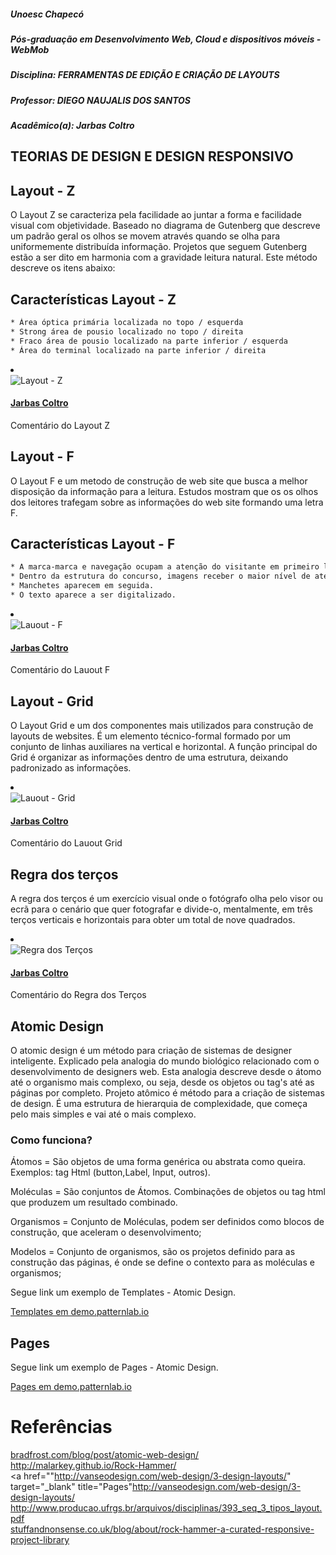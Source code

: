 <h5> Unoesc Chapecó </h5> 
<h5> Pós-graduação em Desenvolvimento Web, Cloud e dispositivos móveis - WebMob </h5> 
<h5> Disciplina: FERRAMENTAS DE EDIÇÃO E CRIAÇÃO DE LAYOUTS </h5> 
<h5> Professor: DIEGO NAUJALIS DOS SANTOS </h5>  
<h5> Acadêmico(a): Jarbas Coltro</h5> 

<article>

<h1> TEORIAS DE DESIGN E DESIGN RESPONSIVO </h1> 

<h2> Layout - Z </h2>

O Layout Z se caracteriza pela facilidade ao juntar a forma e facilidade visual com objetividade. Baseado no diagrama de Gutenberg que descreve um padrão geral os olhos se movem através quando se olha para uniformemente distribuída informação. Projetos que seguem Gutenberg estão a ser dito em harmonia com a gravidade leitura natural. Este método descreve os itens abaixo:

<h2> Características Layout - Z </h2>

```html
* Área óptica primária localizada no topo / esquerda
* Strong área de pousio localizado no topo / direita
* Fraco área de pousio localizado na parte inferior / esquerda
* Área do terminal localizado na parte inferior / direita
```
<li class="comment-container">
	<div class="comment-meta">
		<img src="https://d60f479a-a-62cb3a1a-s-sites.googlegroups.com/site/jarbascltr/img_ref/FLUXO_ARTIGO.png?attachauth=ANoY7cpYRz76MEiT2c8cF2K4elC981ttn0RIomjMspdogGzP-sL6PXNIiErP1-xPddiidfgznnxJjfZJXRCP79hv5SM0-F82QCeTtA7rb3Q7E17XTGPpJj2kiqfuDMdM-xFHTRnXdvuXzrpCV4-f34eTip-I5rKb3jL8OqrtpW9GPwd6VM6uXyoF3l9NCf9L9qz6ZLYH7fh-te_6PAUcqxHIabe5kOETbMvkLM0H3fUE3RaFfpifjlg%3D&attredirects=0" alt="Layout - Z" />		
		<h4 class="comment-name"><a href="#">Jarbas Coltro</a></h4>
	</div>
	<div class="comment-text">
		<p>Comentário do Layout Z</p>
	</div>
</li>

<h2> Layout - F </h2>

O Layout F e um metodo de construção de web site que busca a melhor disposição da informação para a leitura. Estudos mostram que os os olhos dos leitores trafegam sobre as informações do web site formando uma letra F. 


<h2> Características Layout - F </h2>

```html
* A marca-marca e navegação ocupam a atenção do visitante em primeiro lugar.
* Dentro da estrutura do concurso, imagens receber o maior nível de atenção.
* Manchetes aparecem em seguida.
* O texto aparece a ser digitalizado.
```
<li class="comment-container">
	<div class="comment-meta">
		<img src="https://sites.google.com/site/jarbascltr/img_ref/download.png" alt="Lauout - F" />
	<h4 class="comment-name"><a href="#">Jarbas Coltro</a></h4>
	</div>
	<div class="comment-text">
		<p>Comentário do Lauout F</p>
	</div>
</li>

<h2> Layout - Grid </h2>

O Layout Grid  e um dos componentes mais utilizados para construção de layouts de websites. É um elemento técnico-formal formado por um conjunto de linhas auxiliares na vertical e horizontal. A função principal do Grid é organizar as informações dentro de uma estrutura, deixando padronizado as informações.

<li class="comment-container">
	<div class="comment-meta">
		<img src="https://sites.google.com/site/jarbascltr/img_ref/wireframe-bare.png" alt="Lauout - Grid" />		<h4 class="comment-name"><a href="#">Jarbas Coltro</a></h4>
	</div>
	<div class="comment-text">
		<p>Comentário do Lauout Grid</p>
	</div>
</li>

<h2> Regra dos terços</h2>

A regra dos terços é um exercício visual onde o fotógrafo olha pelo visor ou ecrã para o cenário que quer fotografar e divide-o, mentalmente, em três terços verticais e horizontais para obter um total de nove quadrados.


<li class="comment-container">
	<div class="comment-meta">
		<img src="https://sites.google.com/site/jarbascltr/img_ref/Sem%20t%C3%ADtulo.png" alt="Regra dos Terços" />		<h4 class="comment-name"><a href="#">Jarbas Coltro</a></h4>
	</div>
	<div class="comment-text">
		<p>Comentário do Regra dos Terços</p>
	</div>
</li>

<h2> Atomic Design </h2> 

O atomic design é um método para criação de sistemas de designer inteligente. Explicado pela analogia do mundo biológico relacionado com o desenvolvimento de designers web. Esta analogia descreve desde o átomo até o organismo mais complexo, ou seja, desde os objetos ou tag's até as páginas por completo.
 Projeto atômico é método para a criação de sistemas de design. É uma estrutura de hierarquia de complexidade, que começa pelo mais simples e vai até o mais complexo.

<h3>Como funciona? </h3>

Átomos    = São objetos de uma forma genérica ou abstrata como queira. <br/>
Exemplos: tag Html (button,Label, Input, outros). <br/>

Moléculas = São conjuntos de Átomos. Combinações de objetos ou tag html que produzem um resultado combinado.   <br/>

Organismos = Conjunto de Moléculas, podem ser definidos como blocos de construção, que aceleram o desenvolvimento;  <br/>

Modelos = Conjunto de organismos, são os projetos definido para as construção das páginas, é onde se define o contexto para as moléculas e organismos;  <br/>


Segue link um exemplo de Templates - Atomic Design. 

<a href="http://demo.patternlab.io/?p=pages-homepage-emergency" target="_blank" title="Templates">Templates em demo.patternlab.io </a>


<h2>Pages</h2>

Segue link um exemplo de Pages - Atomic Design.

<a href="http://demo.patternlab.io/?p=pages-homepage" target="_blank" title="Pages">Pages em demo.patternlab.io </a>


</article>

<h1>  Referências </h1> 

<a href="http://bradfrost.com/blog/post/atomic-web-design/" target="_blank" title="Pages">bradfrost.com/blog/post/atomic-web-design/ </a> <br/>
<a href="http://malarkey.github.io/Rock-Hammer/" target="_blank" title="Pages">http://malarkey.github.io/Rock-Hammer/ </a> <br/>
<a href=""http://vanseodesign.com/web-design/3-design-layouts/" target="_blank" title="Pages"http://vanseodesign.com/web-design/3-design-layouts/ </a> <br/>
<a href="http://www.producao.ufrgs.br/arquivos/disciplinas/393_seq_3_tipos_layout.pdf" target="_blank" title="Pages">http://www.producao.ufrgs.br/arquivos/disciplinas/393_seq_3_tipos_layout.pdf</a> <br/>
<a href="https://stuffandnonsense.co.uk/blog/about/rock-hammer-a-curated-responsive-project-library" target="_blank" title="Pages">stuffandnonsense.co.uk/blog/about/rock-hammer-a-curated-responsive-project-library </a> <br/>
